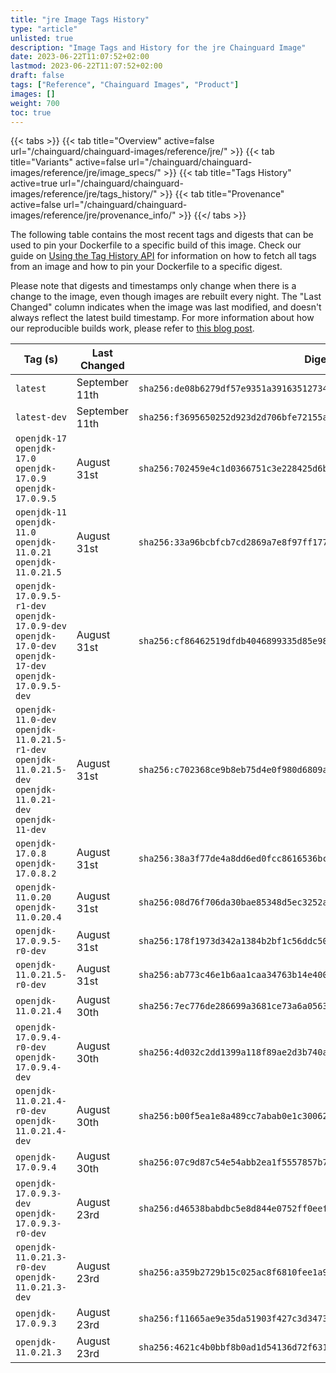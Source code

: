 ```yaml
---
title: "jre Image Tags History"
type: "article"
unlisted: true
description: "Image Tags and History for the jre Chainguard Image"
date: 2023-06-22T11:07:52+02:00
lastmod: 2023-06-22T11:07:52+02:00
draft: false
tags: ["Reference", "Chainguard Images", "Product"]
images: []
weight: 700
toc: true
---
```


{{< tabs >}}
{{< tab title="Overview" active=false url="/chainguard/chainguard-images/reference/jre/" >}}
{{< tab title="Variants" active=false url="/chainguard/chainguard-images/reference/jre/image_specs/" >}}
{{< tab title="Tags History" active=true url="/chainguard/chainguard-images/reference/jre/tags_history/" >}}
{{< tab title="Provenance" active=false url="/chainguard/chainguard-images/reference/jre/provenance_info/" >}}
{{</ tabs >}}

The following table contains the most recent tags and digests that can be used to pin your Dockerfile to a specific build of this image. Check our guide on [Using the Tag History API](/chainguard/chainguard-images/using-the-tag-history-api/) for information on how to fetch all tags from an image and how to pin your Dockerfile to a specific digest.

Please note that digests and timestamps only change when there is a change to the image, even though images are rebuilt every night. The "Last Changed" column indicates when the image was last modified, and doesn't always reflect the latest build timestamp. For more information about how our reproducible builds work, please refer to [this blog post](https://www.chainguard.dev/unchained/reproducing-chainguards-reproducible-image-builds).

| Tag (s)                                                                                                       | Last Changed   | Digest                                                                    |
|---------------------------------------------------------------------------------------------------------------|----------------|---------------------------------------------------------------------------|
|  `latest`                                                                                                     | September 11th | `sha256:de08b6279df57e9351a39163512734c60cd641195495d3406ef9f0e4142ea4fa` |
|  `latest-dev`                                                                                                 | September 11th | `sha256:f3695650252d923d2d706bfe72155a2b642964695616e1bd5b3ad47ee3a65dac` |
|  `openjdk-17` `openjdk-17.0` `openjdk-17.0.9` `openjdk-17.0.9.5`                                              | August 31st    | `sha256:702459e4c1d0366751c3e228425d6bb98897e7d3def2c907209ed8d7fa5bcb6e` |
|  `openjdk-11` `openjdk-11.0` `openjdk-11.0.21` `openjdk-11.0.21.5`                                            | August 31st    | `sha256:33a96bcbfcb7cd2869a7e8f97ff177b58d5f7d48c8b94af0c10d65b51b8bba02` |
|  `openjdk-17.0.9.5-r1-dev` `openjdk-17.0.9-dev` `openjdk-17.0-dev` `openjdk-17-dev` `openjdk-17.0.9.5-dev`    | August 31st    | `sha256:cf86462519dfdb4046899335d85e980bafe531c552d7499edcc67e8def3a8a7b` |
|  `openjdk-11.0-dev` `openjdk-11.0.21.5-r1-dev` `openjdk-11.0.21.5-dev` `openjdk-11.0.21-dev` `openjdk-11-dev` | August 31st    | `sha256:c702368ce9b8eb75d4e0f980d6809a36f28c48ed525f012a9de4302d273c32e9` |
|  `openjdk-17.0.8` `openjdk-17.0.8.2`                                                                          | August 31st    | `sha256:38a3f77de4a8dd6ed0fcc8616536bc04d5d4d3e58501fd3b8fd8a4c85e348f39` |
|  `openjdk-11.0.20` `openjdk-11.0.20.4`                                                                        | August 31st    | `sha256:08d76f706da30bae85348d5ec3252a8fa56749d660de21f5e9b8eba800ed740d` |
|  `openjdk-17.0.9.5-r0-dev`                                                                                    | August 31st    | `sha256:178f1973d342a1384b2bf1c56ddc5026cd03c0ca282f4f401779f045f00d7045` |
|  `openjdk-11.0.21.5-r0-dev`                                                                                   | August 31st    | `sha256:ab773c46e1b6aa1caa34763b14e400892b9e8d0f869f3adf22567a1293971bcf` |
|  `openjdk-11.0.21.4`                                                                                          | August 30th    | `sha256:7ec776de286699a3681ce73a6a0563825425a81d00d75f66f13c62f8aeff12b0` |
|  `openjdk-17.0.9.4-r0-dev` `openjdk-17.0.9.4-dev`                                                             | August 30th    | `sha256:4d032c2dd1399a118f89ae2d3b740aa6a88851c4442328bc98011ebffdce1295` |
|  `openjdk-11.0.21.4-r0-dev` `openjdk-11.0.21.4-dev`                                                           | August 30th    | `sha256:b00f5ea1e8a489cc7abab0e1c300620703600d54a2862ec3acc5a98b2ab5c83f` |
|  `openjdk-17.0.9.4`                                                                                           | August 30th    | `sha256:07c9d87c54e54abb2ea1f5557857b7374274b3770d08b68abace6a799d961005` |
|  `openjdk-17.0.9.3-dev` `openjdk-17.0.9.3-r0-dev`                                                             | August 23rd    | `sha256:d46538babdbc5e8d844e0752ff0eeff3b7cab94b79f0cc2f0699dcf1d48a009f` |
|  `openjdk-11.0.21.3-r0-dev` `openjdk-11.0.21.3-dev`                                                           | August 23rd    | `sha256:a359b2729b15c025ac8f6810fee1a99d4074033c85150ef3f46e5d228ca1b9f9` |
|  `openjdk-17.0.9.3`                                                                                           | August 23rd    | `sha256:f11665ae9e35da51903f427c3d34736ea349ab2184df50d6022132b501f10857` |
|  `openjdk-11.0.21.3`                                                                                          | August 23rd    | `sha256:4621c4b0bbf8b0ad1d54136d72f631bd11729807b2288fd41a69d683b8b02f6d` |

